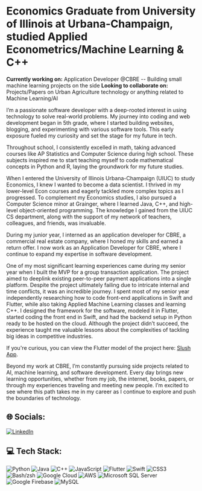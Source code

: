 
# Economics Graduate from University of Illinois at Urbana-Champaign, studied Applied Econometrics/Machine Learning & C++
**Currently working on:** Application Developer @CBRE -- Building small machine learning projects on the side
**Looking to collaborate on:** Projects/Papers on Urban Agriculture technology or anything related to Machine Learning/AI


I’m a passionate software developer with a deep-rooted interest in using technology to solve real-world problems. My journey into coding and web development began in 5th grade, where I started building websites, blogging, and experimenting with various software tools. This early exposure fueled my curiosity and set the stage for my future in tech.

Throughout school, I consistently excelled in math, taking advanced courses like AP Statistics and Computer Science during high school. These subjects inspired me to start teaching myself to code mathematical concepts in Python and R, laying the groundwork for my future studies.

When I entered the University of Illinois Urbana-Champaign (UIUC) to study Economics, I knew I wanted to become a data scientist. I thrived in my lower-level Econ courses and eagerly tackled more complex topics as I progressed. To complement my Economics studies, I also pursued a Computer Science minor at Grainger, where I learned Java, C++, and high-level object-oriented programming. The knowledge I gained from the UIUC CS department, along with the support of my network of teachers, colleagues, and friends, was invaluable.

During my junior year, I interned as an application developer for CBRE, a commercial real estate company, where I honed my skills and earned a return offer. I now work as an Application Developer for CBRE, where I continue to expand my expertise in software development.

One of my most significant learning experiences came during my senior year when I built the MVP for a group transaction application. The project aimed to deeplink existing peer-to-peer payment applications into a single platform. Despite the project ultimately failing due to intricate internal and time conflicts, it was an incredible journey. I spent most of my senior year independently researching how to code front-end applications in Swift and Flutter, while also taking Applied Machine Learning classes and learning C++. I designed the framework for the software, modeled it in Flutter, started coding the front end in Swift, and had the backend setup in Python ready to be hosted on the cloud. Although the project didn’t succeed, the experience taught me valuable lessons about the complexities of tackling big ideas in competitive industries.

If you're curious, you can view the Flutter model of the project here: [Slush App](https://slush-towtew.flutterflow.app/).

Beyond my work at CBRE, I’m constantly pursuing side projects related to AI, machine learning, and software development. Every day brings new learning opportunities, whether from my job, the internet, books, papers, or through my experiences traveling and meeting new people. I’m excited to see where this path takes me in my career as I continue to explore and push the boundaries of technology.


## 🌐 Socials:
[![LinkedIn](https://img.shields.io/badge/LinkedIn-%230077B5.svg?logo=linkedin&logoColor=white)](https://www.linkedin.com/in/aidan-lynde-1b97a31b4/)

## 💻 Tech Stack:
![Python](https://img.shields.io/badge/python-3670A0?style=for-the-badge&logo=python&logoColor=ffdd54) 
![Java](https://img.shields.io/badge/java-%23ED8B00.svg?style=for-the-badge&logo=java&logoColor=white) 
![C++](https://img.shields.io/badge/c++-%2300599C.svg?style=for-the-badge&logo=c%2B%2B&logoColor=white) 
![JavaScript](https://img.shields.io/badge/javascript-%23323330.svg?style=for-the-badge&logo=javascript&logoColor=%23F7DF1E) 
![Flutter](https://img.shields.io/badge/Flutter-%2302569B.svg?style=for-the-badge&logo=Flutter&logoColor=white) 
![Swift](https://img.shields.io/badge/swift-F54A2A?style=for-the-badge&logo=swift&logoColor=white) 
![CSS3](https://img.shields.io/badge/css3-%231572B6.svg?style=for-the-badge&logo=css3&logoColor=white) 
![Bash/zsh](https://img.shields.io/badge/Bash-zsh-%23121011.svg?style=for-the-badge&logo=gnu-bash&logoColor=white) 
![Google Cloud](https://img.shields.io/badge/Google%20Cloud-%234285F4.svg?style=for-the-badge&logo=google-cloud&logoColor=white) 
![AWS](https://img.shields.io/badge/AWS-%23FF9900.svg?style=for-the-badge&logo=amazon-aws&logoColor=white) 
![Microsoft SQL Server](https://img.shields.io/badge/Microsoft%20SQL%20Server-CC2927?style=for-the-badge&logo=microsoft%20sql%20server&logoColor=white) 
![Google Firebase](https://img.shields.io/badge/Firebase-%23039BE5.svg?style=for-the-badge&logo=firebase) 
![MySQL](https://img.shields.io/badge/mysql-%2300f.svg?style=for-the-badge&logo=mysql&logoColor=white) 
